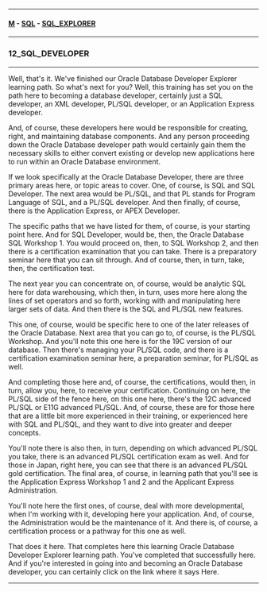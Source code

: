 
---

#### [M](https://github.com/ttltrk/TTT/blob/master/menu.md) - [SQL](https://github.com/ttltrk/TTT/blob/master/SQL/SQL.md) - [SQL_EXPLORER](https://github.com/ttltrk/TTT/blob/master/SQL/SQL_EXPLORER/SQL_EXPLORER.md)

---

### 12_SQL_DEVELOPER

---

Well, that's it. We've finished our Oracle Database Developer Explorer learning path. So what's next for you? Well, this training has set you on the path here to becoming a database developer, certainly just a SQL developer, an XML developer, PL/SQL developer, or an Application Express developer.

And, of course, these developers here would be responsible for creating, right, and maintaining database components. And any person proceeding down the Oracle Database developer path would certainly gain them the necessary skills to either convert existing or develop new applications here to run within an Oracle Database environment.

If we look specifically at the Oracle Database Developer, there are three primary areas here, or topic areas to cover. One, of course, is SQL and SQL Developer. The next area would be PL/SQL, and that PL stands for Program Language of SQL, and a PL/SQL developer. And then finally, of course, there is the Application Express, or APEX Developer.

The specific paths that we have listed for them, of course, is your starting point here. And for SQL Developer, would be, then, the Oracle Database SQL Workshop 1. You would proceed on, then, to SQL Workshop 2, and then there is a certification examination that you can take. There is a preparatory seminar here that you can sit through. And of course, then, in turn, take, then, the certification test.

The next year you can concentrate on, of course, would be analytic SQL here for data warehousing, which then, in turn, uses more here along the lines of set operators and so forth, working with and manipulating here larger sets of data. And then there is the SQL and PL/SQL new features.

This one, of course, would be specific here to one of the later releases of the Oracle Database. Next area that you can go to, of course, is the PL/SQL Workshop. And you'll note this one here is for the 19C version of our database. Then there's managing your PL/SQL code, and there is a certification examination seminar here, a preparation seminar, for PL/SQL as well.

And completing those here and, of course, the certifications, would then, in turn, allow you, here, to receive your certification. Continuing on here, the PL/SQL side of the fence here, on this one here, there's the 12C advanced PL/SQL or E11G advanced PL/SQL. And, of course, these are for those here that are a little bit more experienced in their training, or experienced here with SQL and PL/SQL, and they want to dive into greater and deeper concepts.

You'll note there is also then, in turn, depending on which advanced PL/SQL you take, there is an advanced PL/SQL certification exam as well. And for those in Japan, right here, you can see that there is an advanced PL/SQL gold certification. The final area, of course, in learning path that you'll see is the Application Express Workshop 1 and 2 and the Applicant Express Administration.

You'll note here the first ones, of course, deal with more developmental, when I'm working with it, developing here your application. And, of course, the Administration would be the maintenance of it. And there is, of course, a certification process or a pathway for this one as well.

That does it here. That completes here this learning Oracle Database Developer Explorer learning path. You've completed that successfully here. And if you're interested in going into and becoming an Oracle Database developer, you can certainly click on the link where it says Here.

---
